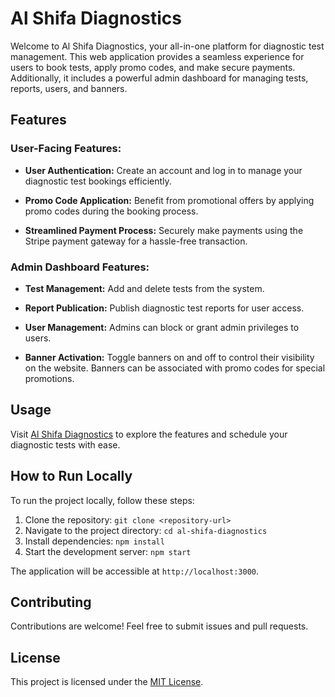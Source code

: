 # Al Shifa Diagnostics

Welcome to Al Shifa Diagnostics, your all-in-one platform for diagnostic test management. This web application provides a seamless experience for users to book tests, apply promo codes, and make secure payments. Additionally, it includes a powerful admin dashboard for managing tests, reports, users, and banners.

## Features

### User-Facing Features:
- **User Authentication:** Create an account and log in to manage your diagnostic test bookings efficiently.
  
- **Promo Code Application:** Benefit from promotional offers by applying promo codes during the booking process.
  
- **Streamlined Payment Process:** Securely make payments using the Stripe payment gateway for a hassle-free transaction.

### Admin Dashboard Features:
- **Test Management:** Add and delete tests from the system.
  
- **Report Publication:** Publish diagnostic test reports for user access.
  
- **User Management:** Admins can block or grant admin privileges to users.
  
- **Banner Activation:** Toggle banners on and off to control their visibility on the website. Banners can be associated with promo codes for special promotions.

## Usage

Visit [Al Shifa Diagnostics](https://alshifa-diagnostics-mi1357.netlify.app/) to explore the features and schedule your diagnostic tests with ease.

## How to Run Locally

To run the project locally, follow these steps:

1. Clone the repository: `git clone <repository-url>`
2. Navigate to the project directory: `cd al-shifa-diagnostics`
3. Install dependencies: `npm install`
4. Start the development server: `npm start`

The application will be accessible at `http://localhost:3000`.

## Contributing

Contributions are welcome! Feel free to submit issues and pull requests.

## License

This project is licensed under the [MIT License](LICENSE).
